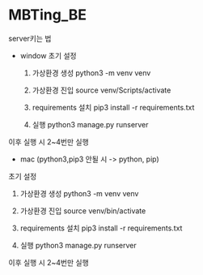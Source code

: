# MBTing_BE

server키는 법
- window
  초기 설정

  1. 가상환경 생성
  python3 -m venv venv

  2. 가상환경 진입
  source venv/Scripts/activate

  3. requirements 설치
  pip3 install -r requirements.txt

  4. 실행
  python3 manage.py runserver

이후 실행 시
  2~4번만 실행

- mac (python3,pip3 안될 시 -> python, pip)

초기 설정

  1. 가상환경 생성
  python3 -m venv venv

  2. 가상환경 진입
  source venv/bin/activate

  3. requirements 설치
  pip3 install -r requirements.txt

  4. 실행
  python3 manage.py runserver

이후 실행 시
  2~4번만 실행

